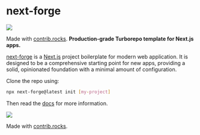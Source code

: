 # next-forge
<a href="https://github.com/akaday/next-forge/graphs/contributors">
  <img src="https://contrib.rocks/image?repo=akaday/next-forge" />
</a>

Made with [contrib.rocks](https://contrib.rocks).
**Production-grade Turborepo template for Next.js apps.**

[next-forge](https://github.com/haydenbleasel/next-forge) is a [Next.js](https://nextjs.org/) project boilerplate for modern web application. It is designed to be a comprehensive starting point for new apps, providing a solid, opinionated foundation with a minimal amount of configuration.

Clone the repo using:

```sh
npx next-forge@latest init [my-project]
```

Then read the [docs](https://docs.next-forge.com) for more information.

<a href="https://github.com/haydenbleasel/next-forge/graphs/contributors">
  <img src="https://contrib.rocks/image?repo=haydenbleasel/next-forge" />
</a>

Made with [contrib.rocks](https://contrib.rocks).
